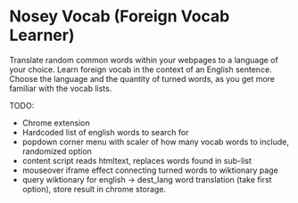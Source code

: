 # Nosey Vocab (Foreign Vocab Learner)
Translate random common words within your webpages to a language of your choice. Learn foreign vocab in the context of an English sentence. Choose the language and the quantity of turned words, as you get more familiar with the vocab lists.   


TODO:
* Chrome extension
* Hardcoded list of english words to search for
* popdown corner menu with scaler of how many vocab words to include, randomized option
* content script reads htmltext, replaces words found in sub-list
* mouseover iframe effect connecting turned words to wiktionary page
* query wiktionary for english -> dest_lang word translation (take first option), store result in chrome storage. 
